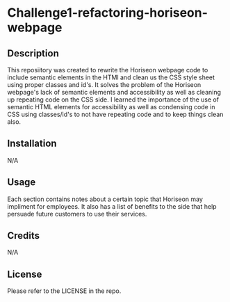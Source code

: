 # Challenge1-refactoring-horiseon-webpage

## Description 

This reposiitory was created to rewrite the Horiseon webpage code to include semantic elements in the HTMl and clean us the CSS style sheet using proper classes and id's. It solves the problem of the Horiseon webpage's lack of semantic elements and accessibility as well as cleaning up repeating code on the CSS side. I learned the importance of the use of semantic HTML elements for accessibility as well as condensing code in CSS using classes/id's to not have repeating code and to keep things clean also.


## Installation

N/A

## Usage

Each section contains notes about a certain topic that Horiseon may impliment for employees. It also has a list of benefits to the side that help persuade future customers to use their services.

## Credits

N/A

## License

Please refer to the LICENSE in the repo.
